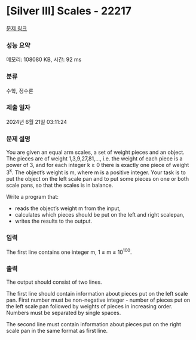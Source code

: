 # [Silver III] Scales - 22217 

[문제 링크](https://www.acmicpc.net/problem/22217) 

### 성능 요약

메모리: 108080 KB, 시간: 92 ms

### 분류

수학, 정수론

### 제출 일자

2024년 6월 21일 03:11:24

### 문제 설명

<p>You are given an equal arm scales, a set of weight pieces and an object. The pieces are of weight 1,3,9,27,81,..., i.e. the weight of each piece is a power of 3, and for each integer k ≥ 0 there is exactly one piece of weight 3<sup>k</sup>. The object’s weight is m, where m is a positive integer. Your task is to put the object on the left scale pan and to put some pieces on one or both scale pans, so that the scales is in balance.</p>

<p>Write a program that:</p>

<ul>
	<li>reads the object’s weight m from the input,</li>
	<li>calculates which pieces should be put on the left and right scalepan,</li>
	<li>writes the results to the output.</li>
</ul>

### 입력 

 <p>The first line contains one integer m, 1 ≤ m ≤ 10<sup>100</sup>.</p>

### 출력 

 <p>The output should consist of two lines.</p>

<p>The first line should contain information about pieces put on the left scale pan. First number must be non-negative integer - number of pieces put on the left scale pan followed by weights of pieces in increasing order. Numbers must be separated by single spaces.</p>

<p>The second line must contain information about pieces put on the right scale pan in the same format as first line.</p>

